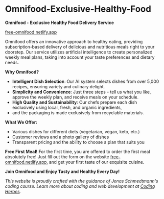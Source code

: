 # Omnifood-Exclusive-Healthy-Food


**Omnifood - Exclusive Healthy Food Delivery Service**

[free-omnifood.netlify.app](https://free-omnifood.netlify.app/)

Omnifood offers an innovative approach to healthy eating, providing subscription-based delivery of delicious and nutritious meals right to your doorstep.
Our service utilizes artificial intelligence to create personalized weekly meal plans, taking into account your taste preferences and dietary needs.

**Why Omnifood?**
- **Intelligent Dish Selection**: Our AI system selects dishes from over 5,000 recipes, ensuring variety and culinary delight.
- **Simplicity and Convenience**: Just three steps - tell us what you like, approve the weekly plan, and receive meals on your schedule.
- **High Quality and Sustainability**: Our chefs prepare each dish exclusively using local, fresh, and organic ingredients,
- and the packaging is made exclusively from recyclable materials.

**What We Offer:**
- Various dishes for different diets (vegetarian, vegan, keto, etc.)
- Customer reviews and a photo gallery of dishes
- Transparent pricing and the ability to choose a plan that suits you

**Free First Meal!**
For the first time, you are offered to order the first meal absolutely free!
Just fill out the form on the website [free-omnifood.netlify.app](https://free-omnifood.netlify.app/),
and get your first taste of our exquisite cuisine.

**Join Omnifood and Enjoy Tasty and Healthy Every Day!**



*This website is proudly crafted with the guidance of Jonas Schmedtmann's coding course. Learn more about coding and web development at [Coding Heroes](https://codingheroes.io/).*
